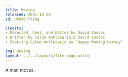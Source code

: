 ```yaml
---
title: Moving
released: 2021-10-29
id: UPo90_Y71Hg

credits:
- Directed, Shot, and Edited by David Vassos
- Written by Calum Anklesaria & David Vassos
- Starring Calum Anklesaria as "Happy Moving Harvey"

img: moving
layout: ../../layouts/film-page.astro
---
```


A man moves.
